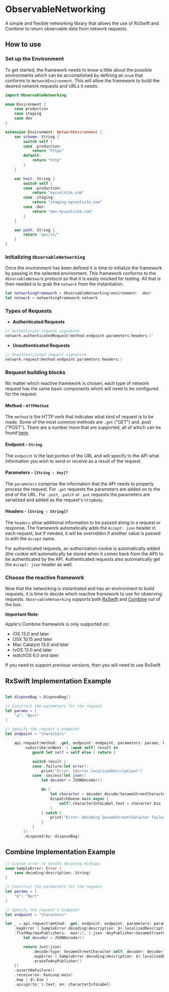 # ObservableNetworking

A simple and flexible networking library that allows the use of RxSwift and Combine to return observable data from network requests.


## How to use

### Set up the Environment

To get started, the framework needs to know a little about the possible environments which can be accomplished by defining an `enum` that conforms to `NetworkEnvironment`. This will allow the framework to build the desired network requests and URLs it needs.

```SWift
import ObservableNetworking

enum Environment {
    case production
    case staging
    case dev
}

extension Environment: NetworkEnvironment {
    var scheme: String {
        switch self {
        case .production:
            return "https"
        default:
            return "http"
        }
    }

    var host: String {
        switch self {
        case .production:
            return "mycoolsite.com"
        case .staging:
            return "staging.mycoolsite.com"
        case .dev:
            return "dev.mycoolsite.com"
        }
    }

    var path: String {
        return "api/v1/"
    }
}
```

### Initializing `ObservableNetworking`

Once the environment has been defined it is time to initialize the framework by passing in the selected environment. This framework conforms to the `ObservableNetwork` protocol so that it is easily mocked for testing. All that is then needed is to grab the `network` from the instantiation.

```Swift
let networkingFramework = ObservableNetworking(environment: .dev)
let network = networkingFramework.network
```

### Types of Requests

* **Authenticated Requests**
```Swift
// Authenticate request signature
network.authenticatedRequest(method:endpoint:parameters:headers:)`
```
* **Unauthenticated Requests**
```Swift
// Unauthenticated request signature
network.request(method:endpoint:parameters:headers:)
```

### Request building blocks

No matter which reactive framework is chosen, each type of network request has the same basic components which will need to be configured for the request.

#### Method - `HTTPMethod`

The `method` is the HTTP verb that indicates what kind of request is to be made. Some of the most common methods are `.get` ("GET") and .post ("POST"). There are a number more that are supported, all of which can be found [here](https://developer.mozilla.org/en-US/docs/Web/HTTP/Methods).

#### Endpoint - `String`

The `endpoint` is the last portion of the URL and will specify to the API what information you wish to send or receive as a result of the request.

#### Parameters - `[String : Any]?`

The `parameters` comprise the information that the API needs to properly process the request. For `.get` requests the parameters are added on to the end of the URL. For `.post`, `.patch` or `.put` requests the parameters are serialized and added as the request's `httpBody`.

#### Headers - `[String : String]?`

The `headers` allow additional information to be passed along in a request or response. The framework automatically adds the `Accept: json` header in each request, but if needed, it will be overridden if another value is passed in with the `Accept` name.

For authenticated requests, an authorization cookie is automatically added (the cookie will automatically be stored when it comes back from the API) to be authenticated by the API. Authenticated requests also automatically get the `Accept: json` header as well.

### Choose the reactive framework

Now that the networking is instantiated and has an environment to build requests, it is time to decide which reactive framework to use for observing requests. `ObservableNetworking` supports both [RxSwift](https://github.com/ReactiveX/RxSwift) and [Combine](https://developer.apple.com/documentation/combine) out of the box.

**Important Note**:

Apple's Combine framework is only supported on:
* iOS 13.0 and later
* OSX 10.15 and later
* Mac Catalyst 13.0 and later
* tvOS 13.0 and later
* watchOS 6.0 and later

If you need to support previous versions, then you will need to use RxSwift

## RxSwift Implementation Example
```Swift

let disposeBag = DisposeBag()

// Construct the parameters for the request
let params = [
    "q": "Bert"
]

// Specify the request's endpoint
let endpoint = "characters"

    api.request(method: .get, endpoint: endpoint, parameters: params, headers: nil)
        .subscribe(onNext: { [weak self] result in
            guard let self = self else { return }

            switch result {
            case .failure(let error):
                print("Error: \(error.localizedDescription)")
            case .success(let json):
                let decoder = JSONDecoder()

                do {
                    let character = decoder.decode(SesameStreetCharacter.self, from: json)
                    DispatchQueue.main.async {
                        self?.characterInfoLabel.text = character.bio
                    }
                } catch {
                    print("Error: decoding SesameStreetCharacter failed")
                }
            }
        })
        .disposed(by: disposeBag)
```

## Combine Implementation Example
```Swift
// Custom error to handle decoding mishaps
enum SampleError: Error {
    case decoding(description: String)
}

// Construct the parameters for the request
let params = [
    "q": "Bert"
]

// Specify the request's endpoint
let endpoint = "characters"

let _ = api.request(method: .get, endpoint: endpoint, parameters: params, headers: nil)
    .mapError { SampleError.decoding(description: $0.localizedDescription) }
    .flatMap(maxPublishers: .max(1), { json -AnyPublisher<SesameStreetCharacter, SampleError> in
        let decoder = JSONDecoder()

        return Just(json)
            .decode(type: SesameStreetCharacter.self, decoder: decoder)
            .mapError { SampleError.decoding(description: $0.localizedDescription) }
            .eraseToAnyPublisher()
    })
    .assertNoFailure()
    .receive(on: RunLoop.main)
    .map { $0.bio }
    .assign(to: \.text, on: characterInfoLabel)
```
